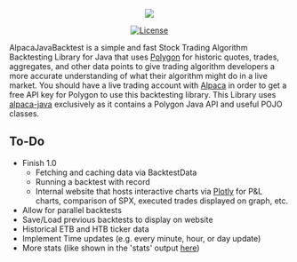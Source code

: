 <p align="center"><img src="https://i.imgur.com/TltWc5R.png"></p>
<p align="center">
<a href="https://github.com/Petersoj/AlpacaJavaBacktest"><img src="https://img.shields.io/github/license/Petersoj/AlpacaJavaBacktest.svg" alt="License"></a>
</p>

AlpacaJavaBacktest is a simple and fast Stock Trading Algorithm Backtesting Library for Java that uses <a href="https://polygon.io/">Polygon</a> for historic quotes, trades, aggregates, and other data points to give trading algorithm developers a more accurate understanding of what their algorithm might do in a live market. You should have a live trading account with <a href="https://alpaca.markets">Alpaca</a> in order to get a free API key for Polygon to use this backtesting library. This Library uses <a href="https://github.com/mainstringargs/alpaca-java">alpaca-java</a> exclusively as it contains a Polygon Java API and useful POJO classes.

## To-Do
* Finish 1.0
  * Fetching and caching data via BacktestData
  * Running a backtest with record
  * Internal website that hosts interactive charts via [Plotly](https://plot.ly/javascript/) for P&L charts, comparison of SPX, executed trades displayed on graph, etc.
* Allow for parallel backtests
* Save/Load previous backtests to display on website
* Historical ETB and HTB ticker data
* Implement Time updates (e.g. every minute, hour, or day update)
* More stats (like shown in the 'stats' output [here](http://pmorissette.github.io/bt/index.html#a-quick-example))
